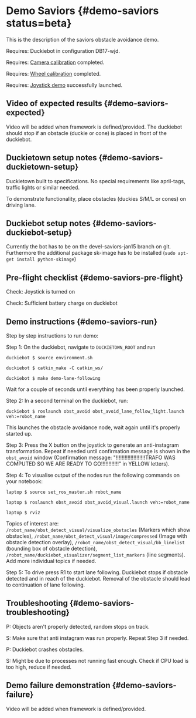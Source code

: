 # Demo Saviors {#demo-saviors status=beta}

This is the description of the saviors obstacle avoidance demo.

<div class='requirements' markdown="1">

Requires: Duckiebot in configuration DB17-wjd.

Requires: [Camera calibration](#camera-calib) completed. 

Requires: [Wheel calibration](#wheel-calibration) completed. 

Requires: [Joystick demo](#rc-control) successfully launched. 

</div>

## Video of expected results {#demo-saviors-expected}

Video will be added when framework is defined/provided. The duckiebot should stop if an obstacle (duckie or cone) is placed in front of the duckiebot. 

## Duckietown setup notes {#demo-saviors-duckietown-setup}

Duckietown built to specifications. No special requirements like april-tags, traffic lights or similar needed.

To demonstrate functionality, place obstacles (duckies S/M/L or cones) on driving lane.

## Duckiebot setup notes {#demo-saviors-duckiebot-setup}

Currently the bot has to be on the devel-saviors-jan15 branch on git. Furthermore the additional package sk-image has to be installed (`sudo apt-get install python-skimage`)

## Pre-flight checklist {#demo-saviors-pre-flight}

Check: Joystick is turned on

Check: Sufficient battery charge on duckiebot 

## Demo instructions {#demo-saviors-run}

Step by step instructions to run demo:

Step 1: On the duckiebot, navigate to `DUCKIETOWN_ROOT` and run 

    duckiebot $ source environment.sh

    duckiebot $ catkin_make -C catkin_ws/

    duckiebot $ make demo-lane-following

Wait for a couple of seconds until everything has been properly launched.

Step 2: In a second terminal on the duckiebot, run: 

    duckiebot $ roslaunch obst_avoid obst_avoid_lane_follow_light.launch veh:=robot_name

This launches the obstacle avoidance node, wait again until it's properly started up. 

Step 3: Press the X button on the joystick to generate an anti-instagram transformation. Repeat if needed until confirmation message is shown in the `obst_avoid` window (Confirmation message: "!!!!!!!!!!!!!!!!!!!!TRAFO WAS COMPUTED SO WE ARE READY TO GO!!!!!!!!!!!!" in YELLOW letters).

Step 4: To visualise output of the nodes run the following commands on your notebook:

    laptop $ source set_ros_master.sh robot_name

    laptop $ roslaunch obst_avoid obst_avoid_visual.launch veh:=robot_name

    laptop $ rviz

Topics of interest are: `/robot_name/obst_detect_visual/visualize_obstacles` (Markers which show obstacles), `/robot_name/obst_detect_visual/image/compressed` (Image with obstacle detection overlay), `/robot_name/obst_detect_visual/bb_linelist` (bounding box of obstacle detection), `/robot_name/duckiebot_visualizer/segment_list_markers` (line segments). Add more individual topics if needed.

Step 5: To drive press R1 to start lane following. Duckiebot stops if obstacle detected and in reach of the duckiebot. Removal of the obstacle should lead to continuation of lane following.  


## Troubleshooting {#demo-saviors-troubleshooting}

P: Objects aren't properly detected, random stops on track. 

S: Make sure that anti instagram was run properly. Repeat Step 3 if needed. 

P: Duckiebot crashes obstacles. 

S: Might be due to processes not running fast enough. Check if CPU load is too high, reduce if needed. 

## Demo failure demonstration {#demo-saviors-failure}

Video will be added when framework is defined/provided.
